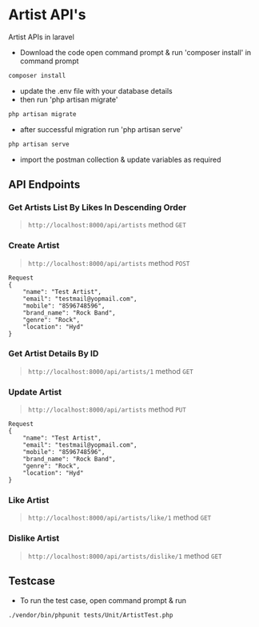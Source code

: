 # Artist API's
Artist APIs in laravel
- Download the code open command prompt & run 'composer install' in command prompt
```bash
composer install
```
- update the .env file with your database details
- then run 'php artisan migrate'
```bash
php artisan migrate
```
- after successful migration run 'php artisan serve'
```bash
php artisan serve
```
- import the postman collection & update variables as required

## API Endpoints
### Get Artists List By Likes In Descending Order
> `http://localhost:8000/api/artists` method `GET`

### Create Artist
> `http://localhost:8000/api/artists` method `POST`
```
Request
{
	"name": "Test Artist",
	"email": "testmail@yopmail.com",
	"mobile": "8596748596",
	"brand_name": "Rock Band",
	"genre": "Rock",
	"location": "Hyd"
}
```

### Get Artist Details By ID
> `http://localhost:8000/api/artists/1` method `GET`

### Update Artist
> `http://localhost:8000/api/artists` method `PUT`
```
Request
{
	"name": "Test Artist",
	"email": "testmail@yopmail.com",
	"mobile": "8596748596",
	"brand_name": "Rock Band",
	"genre": "Rock",
	"location": "Hyd"
}
```

### Like Artist
> `http://localhost:8000/api/artists/like/1` method `GET`

### Dislike Artist
> `http://localhost:8000/api/artists/dislike/1` method `GET`

## Testcase
- To run the test case, open command prompt & run
```
./vendor/bin/phpunit tests/Unit/ArtistTest.php
```
